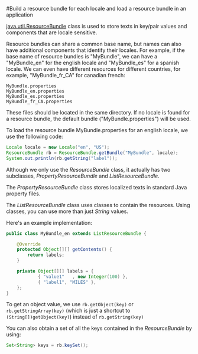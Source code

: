 #Build a resource bundle for each locale and load a resource bundle in an application

[java.util.ResourceBundle](http://docs.oracle.com/javase/8/docs/api/java/util/ResourceBundle.html) class is used to store texts in key/pair values and components that are locale sensitive.

Resource bundles can share a common base name, but names can also have additional components that identify their locales. For example, if the base name of resource bundles is "MyBundle", we can have a "MyBundle_en" for the english locale and "MyBundle_es" for a spanish locale. We can even have different resources for different countries, for example, "MyBundle_fr_CA" for canadian french:
````
MyBundle.properties
MyBundle_en.properties
MyBundle_es.properties
MyBundle_fr_CA.properties
````
These files should be located in the same directory. If no locale is found for a resource bundle, the default bundle ("MyBundle.properties") will be used.

To load the resource bundle MyBundle.properties for an english locale, we use the following code:
````java
Locale locale = new Locale("en", "US");
ResourceBundle rb = ResourceBundle.getBundle("MyBundle", locale);
System.out.println(rb.getString("label"));
````

Although we only use the *ResourceBundle* class, it actually has two subclasses,  *PropertyResourceBundle* and *ListResourceBundle*. 

The *PropertyResourceBundle* class stores localized texts in standard Java property files.

The *ListResourceBundle* class uses classes to contain the resources. Using classes, you can use more than just *String* values.

Here's an example implementation:
````java
public class MyBundle_en extends ListResourceBundle {

    @Override
    protected Object[][] getContents() {
        return labels;
    }

    private Object[][] labels = {
            { "value1"   , new Integer(100) },
            { "label1", "MILES" },
    };
}
````

To get an object value, we use `rb.getObject(key)` or `rb.getStringArray(key)` (which is just a shortcut to `(String[])getObject(key)`) instead of `rb.getString(key)`

You can also obtain a set of all the keys contained in the *ResourceBundle* by using:
````java
Set<String> keys = rb.keySet();
````

